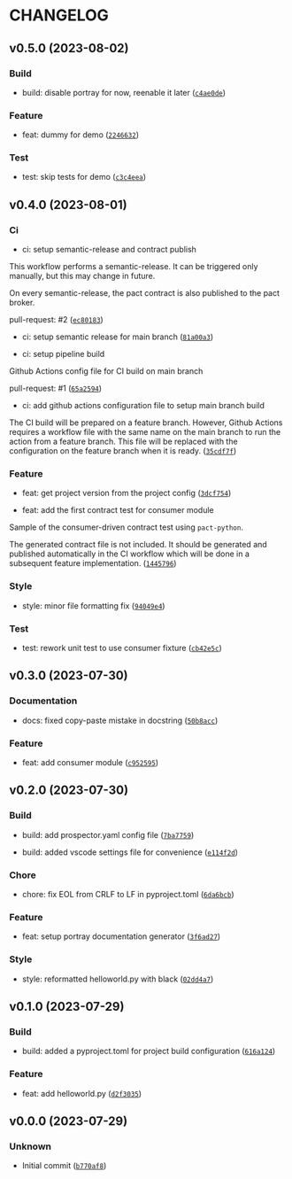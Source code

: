 # CHANGELOG



## v0.5.0 (2023-08-02)

### Build

* build: disable portray for now, reenable it later ([`c4ae0de`](https://github.com/kukuroo-mountain/contract-consumer/commit/c4ae0decfbb6cf3185c5c70c8a1475c6faff90ef))

### Feature

* feat: dummy for demo ([`2246632`](https://github.com/kukuroo-mountain/contract-consumer/commit/22466327adbf98156ebae0fa36348db877b5592c))

### Test

* test: skip tests for demo ([`c3c4eea`](https://github.com/kukuroo-mountain/contract-consumer/commit/c3c4eeabb1ea8cbf13da264917cab5bb40105db6))


## v0.4.0 (2023-08-01)

### Ci

* ci: setup semantic-release and contract publish

This workflow performs a semantic-release. It can be triggered only manually, but this may change in future.

On every semantic-release, the pact contract is also published to the pact broker.

pull-request: #2 ([`ec80183`](https://github.com/kukuroo-mountain/contract-consumer/commit/ec801836cdf458ac4a1d719e4c525092af154ca5))

* ci: setup semantic release for main branch ([`81a00a3`](https://github.com/kukuroo-mountain/contract-consumer/commit/81a00a304159f0ac12f373d10099eccb6bb45515))

* ci: setup pipeline build

Github Actions config file for CI build on main branch

pull-request: #1 ([`65a2594`](https://github.com/kukuroo-mountain/contract-consumer/commit/65a25940c23216b6528727df726c9bd409f12d40))

* ci: add github actions configuration file to setup main branch build

The CI build will be prepared on a feature branch. However, Github Actions requires a workflow file
with the same name on the main branch to run the action from a feature branch. This file will be
replaced with the configuration on the feature branch when it is ready. ([`35cdf7f`](https://github.com/kukuroo-mountain/contract-consumer/commit/35cdf7fdc27e8335eae18494b4d4353b112be20a))

### Feature

* feat: get project version from the project config ([`3dcf754`](https://github.com/kukuroo-mountain/contract-consumer/commit/3dcf754b5b8ad5a2bcef8208fa0bf2d6d916e9b9))

* feat: add the first contract test for consumer module

Sample of the consumer-driven contract test using `pact-python`.

The generated contract file is not included. It should be generated and published automatically
in the CI workflow which will be done in a subsequent feature implementation. ([`1445796`](https://github.com/kukuroo-mountain/contract-consumer/commit/144579600334d59085664d358f0522934f6d9239))

### Style

* style: minor file formatting fix ([`94049e4`](https://github.com/kukuroo-mountain/contract-consumer/commit/94049e4100e3f69160295b1afd417162fd333310))

### Test

* test: rework unit test to use consumer fixture ([`cb42e5c`](https://github.com/kukuroo-mountain/contract-consumer/commit/cb42e5cdbdd944ad6e814c7220df9ba2f4fdd923))


## v0.3.0 (2023-07-30)

### Documentation

* docs: fixed copy-paste mistake in docstring ([`50b8acc`](https://github.com/kukuroo-mountain/contract-consumer/commit/50b8acc11a9b3e3899c9f1638cde645910d6cac9))

### Feature

* feat: add consumer module ([`c952595`](https://github.com/kukuroo-mountain/contract-consumer/commit/c9525956086deb031765e573ffc1beb075c638e6))


## v0.2.0 (2023-07-30)

### Build

* build: add prospector.yaml config file ([`7ba7759`](https://github.com/kukuroo-mountain/contract-consumer/commit/7ba77592a645c139cc3866ccc3acab58101e968f))

* build: added vscode settings file for convenience ([`e114f2d`](https://github.com/kukuroo-mountain/contract-consumer/commit/e114f2db1bf44c56df98eb663263c767cdd4f545))

### Chore

* chore: fix EOL from CRLF to LF in pyproject.toml ([`6da6bcb`](https://github.com/kukuroo-mountain/contract-consumer/commit/6da6bcb2bf825455efb3cc367885abeadf4508d6))

### Feature

* feat: setup portray documentation generator ([`3f6ad27`](https://github.com/kukuroo-mountain/contract-consumer/commit/3f6ad2784f75285f19481492b838eeb86d71dd2a))

### Style

* style: reformatted helloworld.py with black ([`02dd4a7`](https://github.com/kukuroo-mountain/contract-consumer/commit/02dd4a7b352103059ef221e27445702989111fd1))


## v0.1.0 (2023-07-29)

### Build

* build: added a pyproject.toml for project build configuration ([`616a124`](https://github.com/kukuroo-mountain/contract-consumer/commit/616a124ac19d912c0fb14d7e3beb00c243a8c2a1))

### Feature

* feat: add helloworld.py ([`d2f3035`](https://github.com/kukuroo-mountain/contract-consumer/commit/d2f30352fa9ea37510b526b55be1bc8793b1a4d1))


## v0.0.0 (2023-07-29)

### Unknown

* Initial commit ([`b770af8`](https://github.com/kukuroo-mountain/contract-consumer/commit/b770af8b571eb4f8a666a22d8b2f07c0c04efad6))
